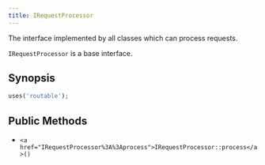 ```yaml
---
title: IRequestProcessor
---
```


The interface implemented by all classes which can process requests.

`IRequestProcessor` is a base interface.

## Synopsis

```php
uses('routable');
```

## Public Methods

* `<a href="IRequestProcessor%3A%3Aprocess">IRequestProcessor::process</a>()`

